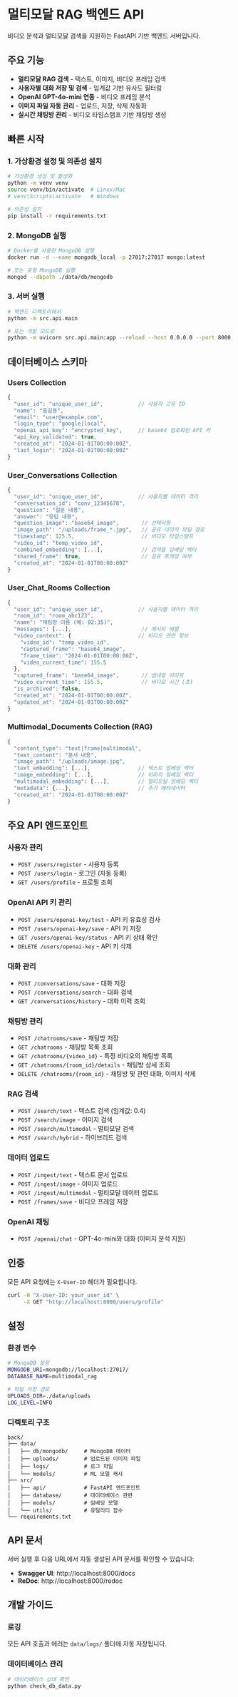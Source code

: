 # 멀티모달 RAG 백엔드 API

비디오 분석과 멀티모달 검색을 지원하는 FastAPI 기반 백엔드 서버입니다.

## 주요 기능

- **멀티모달 RAG 검색** - 텍스트, 이미지, 비디오 프레임 검색
- **사용자별 대화 저장 및 검색** - 임계값 기반 유사도 필터링
- **OpenAI GPT-4o-mini 연동** - 비디오 프레임 분석
- **이미지 파일 자동 관리** - 업로드, 저장, 삭제 자동화
- **실시간 채팅방 관리** - 비디오 타임스탬프 기반 채팅방 생성

## 빠른 시작

### 1. 가상환경 설정 및 의존성 설치
```bash
# 가상환경 생성 및 활성화
python -m venv venv
source venv/bin/activate  # Linux/Mac
# venv\Scripts\activate   # Windows

# 의존성 설치
pip install -r requirements.txt
```

### 2. MongoDB 실행
```bash
# Docker를 사용한 MongoDB 실행
docker run -d --name mongodb_local -p 27017:27017 mongo:latest

# 또는 로컬 MongoDB 실행
mongod --dbpath ./data/db/mongodb
```

### 3. 서버 실행
```bash
# 백엔드 디렉토리에서
python -m src.api.main

# 또는 개발 모드로
python -m uvicorn src.api.main:app --reload --host 0.0.0.0 --port 8000
```

## 데이터베이스 스키마

### Users Collection
```javascript
{
  "user_id": "unique_user_id",           // 사용자 고유 ID
  "name": "홍길동",
  "email": "user@example.com",
  "login_type": "google|local",
  "openai_api_key": "encrypted_key",     // base64 암호화된 API 키
  "api_key_validated": true,
  "created_at": "2024-01-01T00:00:00Z",
  "last_login": "2024-01-01T00:00:00Z"
}
```

### User_Conversations Collection
```javascript
{
  "user_id": "unique_user_id",           // 사용자별 데이터 격리
  "conversation_id": "conv_12345678",
  "question": "질문 내용",
  "answer": "응답 내용", 
  "question_image": "base64_image",       // 선택사항
  "image_path": "/uploads/frame_*.jpg",   // 공유 이미지 파일 경로
  "timestamp": 125.5,                     // 비디오 타임스탬프
  "video_id": "temp_video_id",
  "combined_embedding": [...],            // 검색용 임베딩 벡터
  "shared_frame": true,                   // 공유 프레임 여부
  "created_at": "2024-01-01T00:00:00Z"
}
```

### User_Chat_Rooms Collection
```javascript
{
  "user_id": "unique_user_id",           // 사용자별 데이터 격리
  "room_id": "room_abc123",
  "name": "채팅방 이름 (예: 02:35)",
  "messages": [...],                      // 메시지 배열
  "video_context": {                     // 비디오 관련 정보
    "video_id": "temp_video_id",
    "captured_frame": "base64_image",
    "frame_time": "2024-01-01T00:00:00Z",
    "video_current_time": 155.5
  },
  "captured_frame": "base64_image",       // 썸네일 이미지
  "video_current_time": 155.5,            // 비디오 시간 (초)
  "is_archived": false,
  "created_at": "2024-01-01T00:00:00Z",
  "updated_at": "2024-01-01T00:00:00Z"
}
```

### Multimodal_Documents Collection (RAG)
```javascript
{
  "content_type": "text|frame|multimodal",
  "text_content": "문서 내용",
  "image_path": "/uploads/image.jpg",
  "text_embedding": [...],               // 텍스트 임베딩 벡터
  "image_embedding": [...],              // 이미지 임베딩 벡터
  "multimodal_embedding": [...],         // 멀티모달 임베딩 벡터
  "metadata": {...},                     // 추가 메타데이터
  "created_at": "2024-01-01T00:00:00Z"
}
```

## 주요 API 엔드포인트

### 사용자 관리
- `POST /users/register` - 사용자 등록
- `POST /users/login` - 로그인 (자동 등록)
- `GET /users/profile` - 프로필 조회

### OpenAI API 키 관리
- `POST /users/openai-key/test` - API 키 유효성 검사
- `POST /users/openai-key/save` - API 키 저장
- `GET /users/openai-key/status` - API 키 상태 확인
- `DELETE /users/openai-key` - API 키 삭제

### 대화 관리
- `POST /conversations/save` - 대화 저장
- `POST /conversations/search` - 대화 검색
- `GET /conversations/history` - 대화 이력 조회

### 채팅방 관리
- `POST /chatrooms/save` - 채팅방 저장
- `GET /chatrooms` - 채팅방 목록 조회
- `GET /chatrooms/{video_id}` - 특정 비디오의 채팅방 목록
- `GET /chatrooms/{room_id}/details` - 채팅방 상세 조회
- `DELETE /chatrooms/{room_id}` - 채팅방 및 관련 대화, 이미지 삭제

### RAG 검색
- `POST /search/text` - 텍스트 검색 (임계값: 0.4)
- `POST /search/image` - 이미지 검색
- `POST /search/multimodal` - 멀티모달 검색
- `POST /search/hybrid` - 하이브리드 검색

### 데이터 업로드
- `POST /ingest/text` - 텍스트 문서 업로드
- `POST /ingest/image` - 이미지 업로드
- `POST /ingest/multimodal` - 멀티모달 데이터 업로드
- `POST /frames/save` - 비디오 프레임 저장

### OpenAI 채팅
- `POST /openai/chat` - GPT-4o-mini와 대화 (이미지 분석 지원)

## 인증

모든 API 요청에는 `X-User-ID` 헤더가 필요합니다.

```bash
curl -H "X-User-ID: your_user_id" \
     -X GET "http://localhost:8000/users/profile"
```

## 설정

### 환경 변수
```bash
# MongoDB 설정
MONGODB_URI=mongodb://localhost:27017/
DATABASE_NAME=multimodal_rag

# 파일 저장 경로
UPLOADS_DIR=./data/uploads
LOG_LEVEL=INFO
```

### 디렉토리 구조
```
back/
├── data/
│   ├── db/mongodb/     # MongoDB 데이터
│   ├── uploads/        # 업로드된 이미지 파일
│   ├── logs/           # 로그 파일
│   └── models/         # ML 모델 캐시
├── src/
│   ├── api/            # FastAPI 엔드포인트
│   ├── database/       # 데이터베이스 관련
│   ├── models/         # 임베딩 모델
│   └── utils/          # 유틸리티 함수
└── requirements.txt
```

## API 문서

서버 실행 후 다음 URL에서 자동 생성된 API 문서를 확인할 수 있습니다:
- **Swagger UI**: http://localhost:8000/docs
- **ReDoc**: http://localhost:8000/redoc

## 개발 가이드

### 로깅
모든 API 호출과 에러는 `data/logs/` 폴더에 자동 저장됩니다.

### 데이터베이스 관리
```bash
# 데이터베이스 상태 확인
python check_db_data.py
```